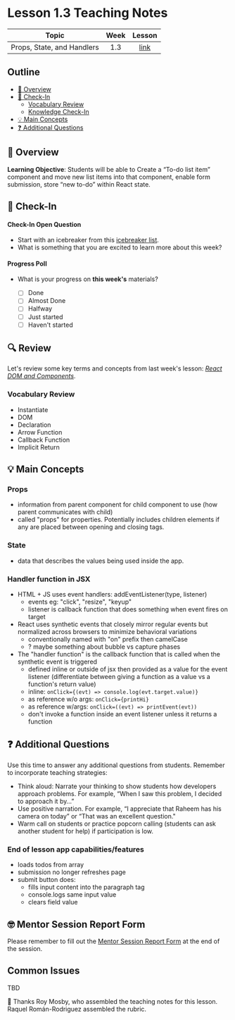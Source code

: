 # Lesson 1.3 Teaching Notes

| **Topic** | **Week** | **Lesson** |
| :---: | :---: | :---: |
| Props, State, and Handlers | 1.3 | [link](https://learn.codethedream.org/react-fundamentals-react-dom-and-components/) |

## Outline

- [:telescope: Overview](#telescope-overview)
- [:wave: Check-In](#wave-check-in)
  - [Vocabulary Review](#vocabulary-review)
  - [Knowledge Check-In](#knowledge-check-in)
- [:bulb: Main Concepts](#bulb-main-concepts)
-  [:question: Additional Questions](#question-additional-questions)

## :telescope: Overview

**Learning Objective**: Students will be able to Create a “To-do list item” component and move new list items into that component, 
enable form submission, store “new to-do” within React state.

## :wave: Check-In

#### Check-In Open Question

- Start with an icebreaker from this [icebreaker list](https://docs.google.com/document/d/1WbwKn8B5GfRueq7Zbw0zx_k15aqyIqIs23i_WHI-pPI/edit?usp=sharing). 
- What is something that you are excited to learn more about this week? 

#### Progress Poll 

- What is your progress on **this week's** materials?

  - [ ] Done
  - [ ] Almost Done
  - [ ] Halfway
  - [ ] Just started
  - [ ] Haven't started

## :mag: Review

Let's review some key terms and concepts from last week's lesson: [*React DOM and Components*](https://learn.codethedream.org/react-fundamentals-react-dom-and-components/).

### Vocabulary Review

- Instantiate
- DOM
- Declaration
- Arrow Function
- Callback Function
- Implicit Return

## :bulb: Main Concepts

### Props

- information from parent component for child component to use (how parent communicates with child)
- called "props" for properties. Potentially includes children elements if any are placed between opening and closing tags.

### State

- data that describes the values being used inside the app.

### Handler function in JSX

- HTML + JS uses event handlers: addEventListener(type, listener)
  - events eg: "click", "resize", "keyup"
  - listener is callback function that does something when event fires on target
- React uses synthetic events that closely mirror regular events but normalized across browsers to minimize behavioral variations
  - conventionally named with "on" prefix then camelCase
  - ? maybe something about bubble vs capture phases
- The "handler function" is the callback function that is called when the synthetic event is triggered
  - defined inline or outside of jsx then provided as a value for the event listener (differentiate between giving a function as a value vs a function's return value)
  - inline: `onClick={(evt) => console.log(evt.target.value)}`
  - as reference w/o args: `onClick={printHi}`
  - as reference w/args: `onClick=((evt) => printEvent(evt))`
  - don't invoke a function inside an event listener unless it returns a function

## :question: Additional Questions

Use this time to answer any additional questions from students. Remember to incorporate teaching strategies:

- Think aloud: Narrate your thinking to show students how developers approach problems. For example, “When I saw this problem, I decided to approach it by…”
- Use positive narration. For example, “I appreciate that Raheem has his camera on today” or “That was an excellent question."
- Warm call on students or practice popcorn calling (students can ask another student for help) if participation is low.

### End of lesson app capabilities/features

- loads todos from array
- submission no longer refreshes page
- submit button does:
  - fills input content into the paragraph tag
  - console.logs same input value
  - clears field value

## :nerd_face: Mentor Session Report Form 

Please remember to fill out the [Mentor Session Report Form](https://airtable.com/shrp0jjRtoMyTXRzh) at the end of the session.

## Common Issues 

TBD

:crown: Thanks Roy Mosby, who assembled the teaching notes for this lesson. Raquel Román-Rodriguez assembled the rubric. 

